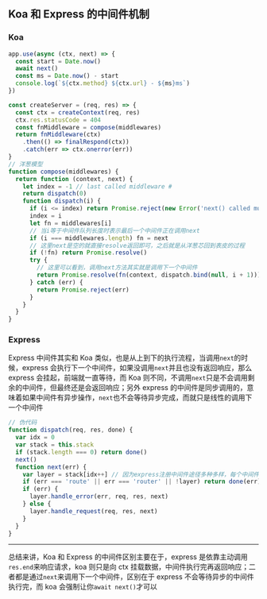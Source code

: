 [meta]: nodejs "title: 'Koa和express的中间件', keywords: 'middleware', date: '2020-8-22'"

## Koa 和 Express 的中间件机制

### Koa

```js
app.use(async (ctx, next) => {
  const start = Date.now()
  await next()
  const ms = Date.now() - start
  console.log(`${ctx.method} ${ctx.url} - ${ms}ms`)
})
```

```javascript
const createServer = (req, res) => {
  const ctx = createContext(req, res)
  ctx.res.statusCode = 404
  const fnMiddleware = compose(middlewares)
  return fnMiddleware(ctx)
    .then(() => finalRespond(ctx))
    .catch(err => ctx.onerror(err))
}
// 洋葱模型
function compose(middlewares) {
  return function (context, next) {
    let index = -1 // last called middleware #
    return dispatch(0)
    function dispatch(i) {
      if (i <= index) return Promise.reject(new Error('next() called multiple times'))
      index = i
      let fn = middlewares[i]
      // 当i等于中间件队列长度时表示最后一个中间件正在调用next
      if (i === middlewares.length) fn = next
      // 这里next是空的就直接resolve返回即可，之后就是从洋葱芯回到表皮的过程
      if (!fn) return Promise.resolve()
      try {
        // 这里可以看到，调用next方法其实就是调用下一个中间件
        return Promise.resolve(fn(context, dispatch.bind(null, i + 1)))
      } catch (err) {
        return Promise.reject(err)
      }
    }
  }
}
```

### Express

Express 中间件其实和 Koa 类似，也是从上到下的执行流程，当调用`next`的时候，express 会执行下一个中间件，如果没调用`next`并且也没有返回响应，那么 express 会挂起，前端就一直等待，而 Koa 则不同，不调用`next`只是不会调用剩余的中间件，但最终还是会返回响应；另外 express 的中间件是同步调用的，意味着如果中间件有异步操作，`next`也不会等待异步完成，而就只是线性的调用下一个中间件

```javascript
// 伪代码
function dispatch(req, res, done) {
  var idx = 0
  var stack = this.stack
  if (stack.length === 0) return done()
  next()
  function next(err) {
    var layer = stack[idx++] // 因为express注册中间件途径多种多样，每个中间件都会被抽象成layer
    if (err === 'route' || err === 'router' || !layer) return done(err)
    if (err) {
      layer.handle_error(err, req, res, next)
    } else {
      layer.handle_request(req, res, next)
    }
  }
}
```

---

总结来讲，Koa 和 Express 的中间件区别主要在于，express 是依靠主动调用`res.end`来响应请求，koa 则只是向 ctx 挂载数据，中间件执行完再返回响应；二者都是通过`next`来调用下一个中间件，区别在于 express 不会等待异步的中间件执行完，而 koa 会强制让你`await next()`才可以
